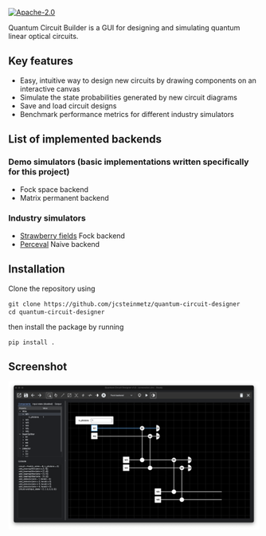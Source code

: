 [![Apache-2.0](https://img.shields.io/badge/License-Apache--2.0-blue)](https://opensource.org/licenses/Apache-2.0)

Quantum Circuit Builder is a GUI for designing and simulating quantum linear optical circuits.

## Key features
* Easy, intuitive way to design new circuits by drawing components on an interactive canvas
* Simulate the state probabilities generated by new circuit diagrams
* Save and load circuit designs
* Benchmark performance metrics for different industry simulators

## List of implemented backends
### Demo simulators (basic implementations written specifically for this project)
* Fock space backend
* Matrix permanent backend
### Industry simulators
* [Strawberry fields](https://github.com/XanaduAI/strawberryfields) Fock backend
* [Perceval](https://github.com/Quandela/Perceval) Naive backend

## Installation
Clone the repository using
```
git clone https://github.com/jcsteinmetz/quantum-circuit-designer
cd quantum-circuit-designer
```
then install the package by running
```
pip install .
```

## Screenshot
![](assets/screenshot.png)
